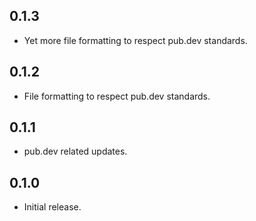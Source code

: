## 0.1.3

* Yet more file formatting to respect pub.dev standards.

## 0.1.2

* File formatting to respect pub.dev standards.

## 0.1.1

* pub.dev related updates.

## 0.1.0

* Initial release.
